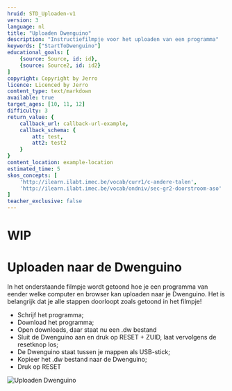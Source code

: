 ```yaml
---
hruid: STD_Uploaden-v1
version: 3
language: nl
title: "Uploaden Dwenguino"
description: "Instructiefilmpje voor het uploaden van een programma"
keywords: ["StartToDwenguino"]
educational_goals: [
    {source: Source, id: id}, 
    {source: Source2, id: id2}
]
copyright: Copyright by Jerro
licence: Licenced by Jerro
content_type: text/markdown
available: true
target_ages: [10, 11, 12]
difficulty: 3
return_value: {
    callback_url: callback-url-example,
    callback_schema: {
        att: test,
        att2: test2
    }
}
content_location: example-location
estimated_time: 5
skos_concepts: [
    'http://ilearn.ilabt.imec.be/vocab/curr1/c-andere-talen', 
    'http://ilearn.ilabt.imec.be/vocab/ondniv/sec-gr2-doorstroom-aso'
]
teacher_exclusive: false
---
```

# WIP
# Uploaden naar de Dwenguino

In het onderstaande filmpje wordt getoond hoe je een programma van eender welke computer en browser kan uploaden naar je Dwenguino.
Het is belangrijk dat je alle stappen doorloopt zoals getoond in het filmpje!

* Schrijf het programma;
* Download het programma;
* Open downloads, daar staat nu een .dw bestand
* Sluit de Dwenguino aan en druk op RESET + ZUID, laat vervolgens de resetknop los;
* De Dwenguino staat tussen je mappen als USB-stick;
* Kopieer het .dw bestand naar de Dwenguino;
* Druk op RESET

![](@youtube/https://www.youtube.com/embed/VpAXLlT_JP0 "Uploaden Dwenguino")